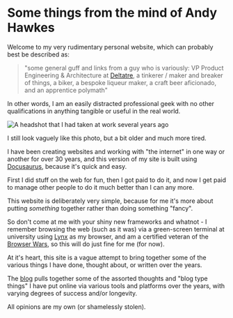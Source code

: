 # Some things from the mind of Andy Hawkes

Welcome to my very rudimentary personal website, which can probably best be described as:

> "some general guff and links from a guy who is variously: VP Product Engineering & Architecture at [Deltatre](https://www.deltatre.com/streaming-and-digital), a tinkerer / maker and breaker of things, a biker, a bespoke liqueur maker, a craft beer aficionado, and an apprentice polymath"

In other words, I am an easily distracted professional geek with no other qualifications in anything tangible or useful in the real world.

![A headshot that I had taken at work several years ago](/img/mugshot.jpg)

I still look vaguely like this photo, but a bit older and much more tired.

I have been creating websites and working with "the internet" in one way or another for over 30 years, and this version of my site is built using [Docusaurus](https://docusaurus.io/), because it's quick and easy.

First I did stuff on the web for fun, then I got paid to do it, and now I get paid to manage other people to do it much better than I can any more.

This website is deliberately very simple, because for me it's more about putting _something_ together rather than doing something "fancy".

So don't come at me with your shiny new frameworks and whatnot - I remember browsing the web (such as it was) via a green-screen terminal at university using [Lynx](https://en.wikipedia.org/wiki/Lynx_(web_browser)) as my browser, and am a certified veteran of the [Browser Wars](https://en.wikipedia.org/wiki/Browser_wars), so this will do just fine for me (for now).

At it's heart, this site is a vague attempt to bring together some of the various things I have done, thought about, or written over the years.

The [blog](blog) pulls together some of the assorted thoughts and "blog type things" I have put online via various tools and platforms over the years, with varying degrees of success and/or longevity.

<!-- The [writing](writing) section is an attempt to get some of the longer ideas that have been bouncing round my head down in writing in some form. Some of it might be interesting to people who aren't me. Some of it probably isn't. But it's here anyway - hurray for the internet! -->

All opinions are my own (or shamelessly stolen).
